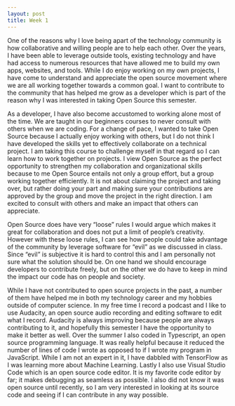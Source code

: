 ```yaml
---
layout: post
title: Week 1
---
```



One of the reasons why I love being apart of the technology community is how collaborative and willing people are to help each other. Over the years, I have been able to leverage outside tools, existing technology and have had access to numerous resources that have allowed me to build my own apps, websites, and tools. While I do enjoy working on my own projects, I have come to understand and appreciate the open source movement where we are all working together towards a common goal. I want to contribute to the community that has helped me grow as a developer which is part of the reason why I was interested in taking Open Source this semester. 

As a developer, I have also become accustomed to working alone most of the time. We are taught in our beginners courses to never consult with others when we are coding. For a change of pace, I wanted to take Open Source because I actually enjoy working with others, but I do not think I have developed the skills yet to effectively collaborate on a technical project. I am taking this course to challenge myself in that regard so I can learn how to work together on projects. I view Open Source as the perfect opportunity to strengthen my collaboration and organizational skills because to me Open Source entails not only a group effort, but a group working together efficiently. It is not about claiming the project and taking over, but rather doing your part and making sure your contributions are approved by the group and move the project in the right direction. I am excited to consult with others and make an impact that others can appreciate. 

Open Source does have very “loose” rules I would argue which makes it great for collaboration and does not put a limit of people’s creativity. However with these loose rules, I can see how people could take advantage of the community by leverage software for “evil” as we discussed in class. Since “evil” is subjective it is hard to control this and I am personally not sure what the solution should be. On one hand we should encourage developers to contribute freely, but on the other we do have to keep in mind the impact our code has on people and society. 

While I have not contributed to open source projects in the past, a number of them have helped me in both my technology career and my hobbies outside of computer science. In my free time I record a podcast and I like to use Audacity, an open source audio recording and editing software to edit what I record. Audacity is always improving because people are always contributing to it, and hopefully this semester I have the opportunity to make it better as well. Over the summer I also coded in Typescript, an open source programming language. It was really helpful because it reduced the number of lines of code I wrote as opposed to if I wrote my program in JavaScript. While I am not an expert in it, I have dabbled with TensorFlow as I was learning more about Machine Learning. Lastly I also use Visual Studio Code which is an open source code editor. It is my favorite code editor by far; it makes debugging as seamless as possible. I also did not know it was open source until recently, so I am very interested in looking at its source code and seeing if I can contribute in any way possible. 
